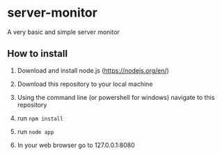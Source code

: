 # server-monitor
A very basic and simple server monitor


## How to install

1) Download and install node.js (https://nodejs.org/en/)

2) Download this repository to your local machine

3) Using the command line (or powershell for windows) navigate to this repository

4) run `npm install`

5) run `node app`

6) In your web browser go to 127.0.0.1:8080
